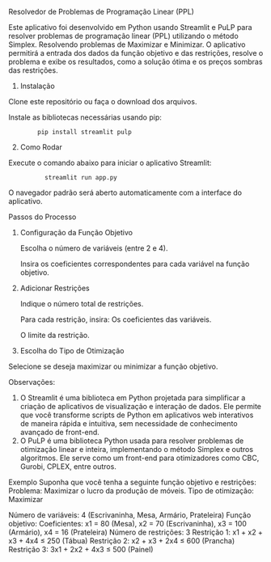 Resolvedor de Problemas de Programação Linear (PPL) 

Este aplicativo foi desenvolvido em Python usando Streamlit e PuLP para resolver problemas de programação linear (PPL) utilizando o método Simplex. Resolvendo problemas de Maximizar e Minimizar. O aplicativo permitirá a entrada dos dados da função objetivo e das restrições, resolve o problema e exibe os resultados, como a solução ótima e os preços sombras das restrições. 

  

1. Instalação 

Clone este repositório ou faça o download dos arquivos. 

Instale as bibliotecas necessárias usando pip: 

            pip install streamlit pulp 

  

2. Como Rodar 

Execute o comando abaixo para iniciar o aplicativo Streamlit: 

              streamlit run app.py 

O navegador padrão será aberto automaticamente com a interface do aplicativo. 

  
Passos do Processo 

1. Configuração da Função Objetivo 

   Escolha o número de variáveis (entre 2 e 4). 

   Insira os coeficientes correspondentes para cada variável na função objetivo. 

  

2. Adicionar Restrições 

   Indique o número total de restrições. 

   Para cada restrição, insira: Os coeficientes das variáveis. 

   O limite da restrição. 

  
3. Escolha do Tipo de Otimização 
  
  Selecione se deseja maximizar ou minimizar a função objetivo. 



  Observações:
  1. O Streamlit é uma biblioteca em Python projetada para simplificar a criação de aplicativos de visualização e interação de dados. Ele permite que você transforme scripts de Python em aplicativos web interativos de maneira rápida e intuitiva, sem necessidade de conhecimento avançado de front-end.
  2. O PuLP é uma biblioteca Python usada para resolver problemas de otimização linear e inteira, implementando o método Simplex e outros algoritmos. Ele serve como um front-end para otimizadores como CBC, Gurobi, CPLEX, entre outros.



Exemplo 
Suponha que você tenha a seguinte função objetivo e restrições: 
Problema: Maximizar o lucro da produção de móveis. 
Tipo de otimização: Maximizar 

   Número de variáveis: 4 (Escrivaninha, Mesa, Armário, Prateleira) 
   Função objetivo: 
   Coeficientes: x1 = 80 (Mesa), x2 = 70 (Escrivaninha), x3 = 100 (Armário), x4 = 16 (Prateleira) 
   Número de restrições: 3 
   Restrição 1: x1 + x2 + x3 + 4x4 ≤ 250 (Tábua) 
   Restrição 2: x2 + x3 + 2x4 ≤ 600 (Prancha) 
   Restrição 3: 3x1 + 2x2 + 4x3 ≤ 500 (Painel) 

 
